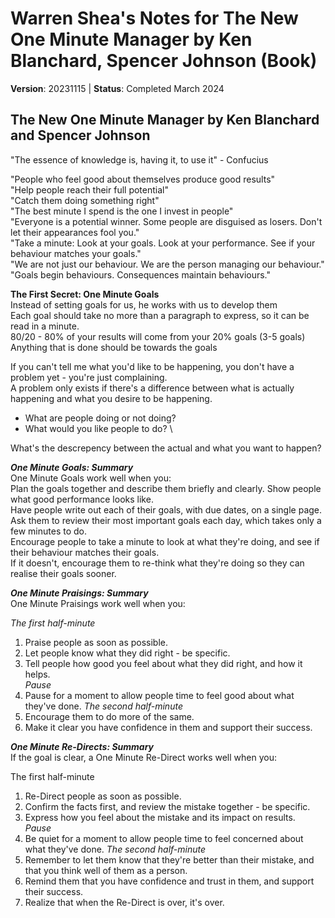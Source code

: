 # Warren Shea's Notes for The New One Minute Manager by Ken Blanchard, Spencer Johnson (Book)
**Version**: 20231115 | **Status**: Completed March 2024

## The New One Minute Manager by Ken Blanchard and Spencer Johnson
"The essence of knowledge is, having it, to use it" - Confucius

"People who feel good about themselves produce good results" \
"Help people reach their full potential" \
"Catch them doing something right" \
"The best minute I spend is the one I invest in people" \
"Everyone is a potential winner. Some people are disguised as losers. Don't let their appearances fool you." \
"Take a minute: Look at your goals. Look at your performance. See if your behaviour matches your goals." \
"We are not just our behaviour. We are the person managing our behaviour." \
"Goals begin behaviours. Consequences maintain behaviours."

**The First Secret: One Minute Goals**  \
Instead of setting goals for us, he works with us to develop them  \
Each goal should take no more than a paragraph to express, so it can be read in a minute.  \
80/20 - 80% of your results will come from your 20% goals (3-5 goals)  \
Anything that is done should be towards the goals

If you can't tell me what you'd like to be happening, you don't have a problem yet - you're just complaining.  \
A problem only exists if there's a difference between what is actually happening and what you desire to be happening.
* What are people doing or not doing?
* What would you like people to do? \

What's the descrepency between the actual and what you want to happen?

***One Minute Goals: Summary***  \
One Minute Goals work well when you:  \
Plan the goals together and describe them briefly and clearly. Show people what good performance looks like. \
Have people write out each of their goals, with due dates, on a single page. \
Ask them to review their most important goals each day, which takes only a few minutes to do. \
Encourage people to take a minute to look at what they're doing, and see if their behaviour matches their goals. \
If it doesn't, encourage them to re-think what they're doing so they can realise their goals sooner.

***One Minute Praisings: Summary*** \
One Minute Praisings work well when you:

*The first half-minute*
  1. Praise people as soon as possible.
  2. Let people know what they did right - be specific.
  3. Tell people how good you feel about what they did right, and how it helps. \
*Pause*
  1. Pause for a moment to allow people time to feel good about what they've done.
*The second half-minute*
  1. Encourage them to do more of the same.
  2. Make it clear you have confidence in them and support their success.

***One Minute Re-Directs: Summary*** \
If the goal is clear, a One Minute Re-Direct works well when you:

The first half-minute
  1. Re-Direct people as soon as possible.
  2. Confirm the facts first, and review the mistake together - be specific.
  3. Express how you feel about the mistake and its impact on results. \
*Pause*
  1. Be quiet for a moment to allow people time to feel concerned about what they've done.
*The second half-minute*
  1. Remember to let them know that they're better than their mistake, and that you think well of them as a person.
  2. Remind them that you have confidence and trust in them, and support their success.
  3. Realize that when the Re-Direct is over, it's over.